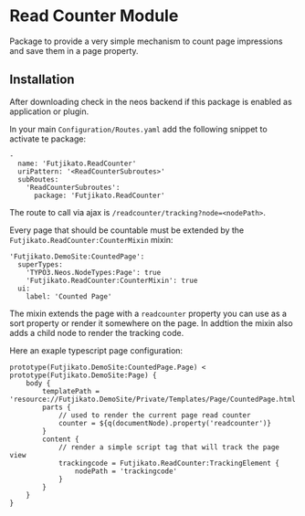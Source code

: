 # Read Counter Module

Package to provide a very simple mechanism to count page impressions and save them in a page property.

## Installation

After downloading check in the neos backend if this package is enabled as application or plugin.

In your main `Configuration/Routes.yaml` add the following snippet to activate te package:

```
-
  name: 'Futjikato.ReadCounter'
  uriPattern: '<ReadCounterSubroutes>'
  subRoutes:
    'ReadCounterSubroutes':
      package: 'Futjikato.ReadCounter'
```

The route to call via ajax is `/readcounter/tracking?node=<nodePath>`.

Every page that should be countable must be extended by the `Futjikato.ReadCounter:CounterMixin` mixin:

```
'Futjikato.DemoSite:CountedPage':
  superTypes:
    'TYPO3.Neos.NodeTypes:Page': true
    'Futjikato.ReadCounter:CounterMixin': true
  ui:
    label: 'Counted Page'
```

The mixin extends the page with a `readcounter` property you can use as a sort property or render it somewhere
on the page. In addtion the mixin also adds a child node to render the tracking code.

Here an exaple typescript page configuration:

```
prototype(Futjikato.DemoSite:CountedPage.Page) < prototype(Futjikato.DemoSite:Page) {
    body {
        templatePath = 'resource://Futjikato.DemoSite/Private/Templates/Page/CountedPage.html'
        parts {
            // used to render the current page read counter
            counter = ${q(documentNode).property('readcounter')}
        }
        content {
            // render a simple script tag that will track the page view
            trackingcode = Futjikato.ReadCounter:TrackingElement {
                nodePath = 'trackingcode'
            }
        }
    }
}
```
